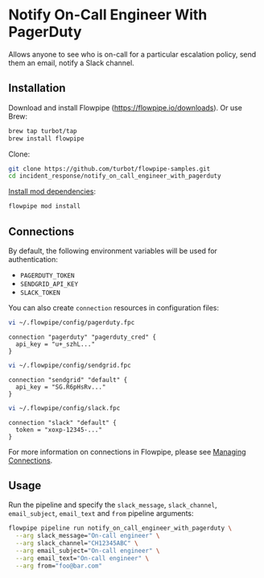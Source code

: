 # Notify On-Call Engineer With PagerDuty

Allows anyone to see who is on-call for a particular escalation policy, send them an email, notify a Slack channel.

## Installation

Download and install Flowpipe (https://flowpipe.io/downloads). Or use Brew:

```sh
brew tap turbot/tap
brew install flowpipe
```

Clone:

```sh
git clone https://github.com/turbot/flowpipe-samples.git
cd incident_response/notify_on_call_engineer_with_pagerduty
```

[Install mod dependencies](https://flowpipe.io/docs/build/mod-dependencies#mod-dependencies):

```sh
flowpipe mod install
```

## Connections

By default, the following environment variables will be used for authentication:

- `PAGERDUTY_TOKEN`
- `SENDGRID_API_KEY`
- `SLACK_TOKEN`

You can also create `connection` resources in configuration files:

```sh
vi ~/.flowpipe/config/pagerduty.fpc
```

```hcl
connection "pagerduty" "pagerduty_cred" {
  api_key = "u+_szhL..."
}
```

```sh
vi ~/.flowpipe/config/sendgrid.fpc
```

```hcl
connection "sendgrid" "default" {
  api_key = "SG.R6pHsRv..."
}
```

```sh
vi ~/.flowpipe/config/slack.fpc
```

```hcl
connection "slack" "default" {
  token = "xoxp-12345-..."
}
```

For more information on connections in Flowpipe, please see [Managing Connections](https://flowpipe.io/docs/run/connections).

## Usage

Run the pipeline and specify the `slack_message`, `slack_channel`, `email_subject`, `email_text` and `from` pipeline arguments:

```sh
flowpipe pipeline run notify_on_call_engineer_with_pagerduty \
  --arg slack_message="On-call engineer" \
  --arg slack_channel="CH12345ABC" \
  --arg email_subject="On-call engineer" \
  --arg email_text="On-call engineer" \
  --arg from="foo@bar.com"
```
